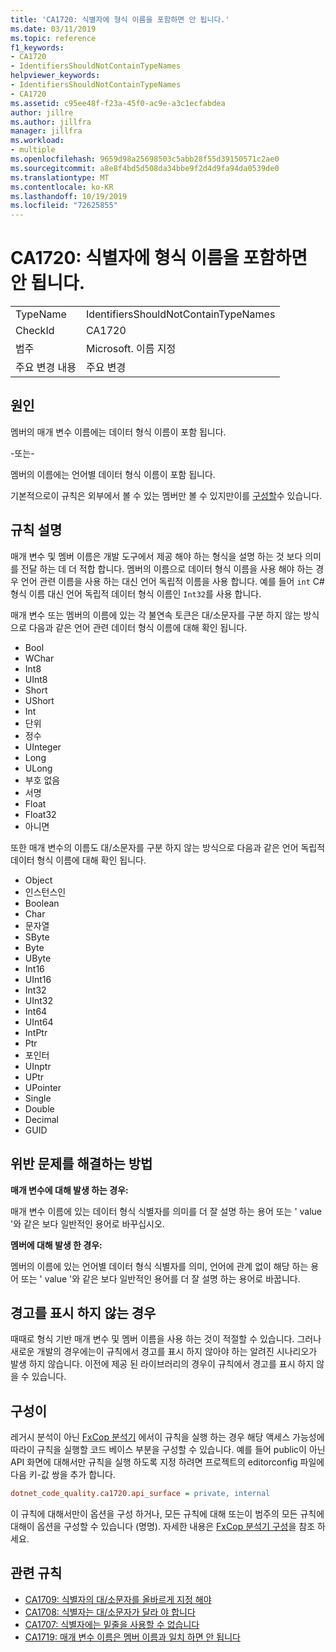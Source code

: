```yaml
---
title: 'CA1720: 식별자에 형식 이름을 포함하면 안 됩니다.'
ms.date: 03/11/2019
ms.topic: reference
f1_keywords:
- CA1720
- IdentifiersShouldNotContainTypeNames
helpviewer_keywords:
- IdentifiersShouldNotContainTypeNames
- CA1720
ms.assetid: c95ee48f-f23a-45f0-ac9e-a3c1ecfabdea
author: jillre
ms.author: jillfra
manager: jillfra
ms.workload:
- multiple
ms.openlocfilehash: 9659d98a25698503c5abb28f55d39150571c2ae0
ms.sourcegitcommit: a8e8f4bd5d508da34bbe9f2d4d9fa94da0539de0
ms.translationtype: MT
ms.contentlocale: ko-KR
ms.lasthandoff: 10/19/2019
ms.locfileid: "72625855"
---
```

# <a name="ca1720-identifiers-should-not-contain-type-names"></a>CA1720: 식별자에 형식 이름을 포함하면 안 됩니다.

|||
|-|-|
|TypeName|IdentifiersShouldNotContainTypeNames|
|CheckId|CA1720|
|범주|Microsoft. 이름 지정|
|주요 변경 내용|주요 변경|

## <a name="cause"></a>원인

멤버의 매개 변수 이름에는 데이터 형식 이름이 포함 됩니다.

-또는-

멤버의 이름에는 언어별 데이터 형식 이름이 포함 됩니다.

기본적으로이 규칙은 외부에서 볼 수 있는 멤버만 볼 수 있지만이를 [구성할](#configurability)수 있습니다.

## <a name="rule-description"></a>규칙 설명

매개 변수 및 멤버 이름은 개발 도구에서 제공 해야 하는 형식을 설명 하는 것 보다 의미를 전달 하는 데 더 적합 합니다. 멤버의 이름으로 데이터 형식 이름을 사용 해야 하는 경우 언어 관련 이름을 사용 하는 대신 언어 독립적 이름을 사용 합니다. 예를 들어 `int` C# 형식 이름 대신 언어 독립적 데이터 형식 이름인 `Int32`를 사용 합니다.

매개 변수 또는 멤버의 이름에 있는 각 불연속 토큰은 대/소문자를 구분 하지 않는 방식으로 다음과 같은 언어 관련 데이터 형식 이름에 대해 확인 됩니다.

- Bool
- WChar
- Int8
- UInt8
- Short
- UShort
- Int
- 단위
- 정수
- UInteger
- Long
- ULong
- 부호 없음
- 서명
- Float
- Float32
- 아니면

또한 매개 변수의 이름도 대/소문자를 구분 하지 않는 방식으로 다음과 같은 언어 독립적 데이터 형식 이름에 대해 확인 됩니다.

- Object
- 인스턴스인
- Boolean
- Char
- 문자열
- SByte
- Byte
- UByte
- Int16
- UInt16
- Int32
- UInt32
- Int64
- UInt64
- IntPtr
- Ptr
- 포인터
- UInptr
- UPtr
- UPointer
- Single
- Double
- Decimal
- GUID

## <a name="how-to-fix-violations"></a>위반 문제를 해결하는 방법

**매개 변수에 대해 발생 하는 경우:**

매개 변수 이름에 있는 데이터 형식 식별자를 의미를 더 잘 설명 하는 용어 또는 ' value '와 같은 보다 일반적인 용어로 바꾸십시오.

**멤버에 대해 발생 한 경우:**

멤버의 이름에 있는 언어별 데이터 형식 식별자를 의미, 언어에 관계 없이 해당 하는 용어 또는 ' value '와 같은 보다 일반적인 용어를 더 잘 설명 하는 용어로 바꿉니다.

## <a name="when-to-suppress-warnings"></a>경고를 표시 하지 않는 경우

때때로 형식 기반 매개 변수 및 멤버 이름을 사용 하는 것이 적절할 수 있습니다. 그러나 새로운 개발의 경우에는이 규칙에서 경고를 표시 하지 않아야 하는 알려진 시나리오가 발생 하지 않습니다. 이전에 제공 된 라이브러리의 경우이 규칙에서 경고를 표시 하지 않을 수 있습니다.

## <a name="configurability"></a>구성이

레거시 분석이 아닌 [FxCop 분석기](install-fxcop-analyzers.md) 에서이 규칙을 실행 하는 경우 해당 액세스 가능성에 따라이 규칙을 실행할 코드 베이스 부분을 구성할 수 있습니다. 예를 들어 public이 아닌 API 화면에 대해서만 규칙을 실행 하도록 지정 하려면 프로젝트의 editorconfig 파일에 다음 키-값 쌍을 추가 합니다.

```ini
dotnet_code_quality.ca1720.api_surface = private, internal
```

이 규칙에 대해서만이 옵션을 구성 하거나, 모든 규칙에 대해 또는이 범주의 모든 규칙에 대해이 옵션을 구성할 수 있습니다 (명명). 자세한 내용은 [FxCop 분석기 구성](configure-fxcop-analyzers.md)을 참조 하세요.

## <a name="related-rules"></a>관련 규칙

- [CA1709: 식별자의 대/소문자를 올바르게 지정 해야 ](../code-quality/ca1709.md)
- [CA1708: 식별자는 대/소문자가 달라 야 합니다 ](../code-quality/ca1708.md)
- [CA1707: 식별자에는 밑줄을 사용할 수 없습니다 ](../code-quality/ca1707.md)
- [CA1719: 매개 변수 이름은 멤버 이름과 일치 하면 안 됩니다 ](../code-quality/ca1719.md)
